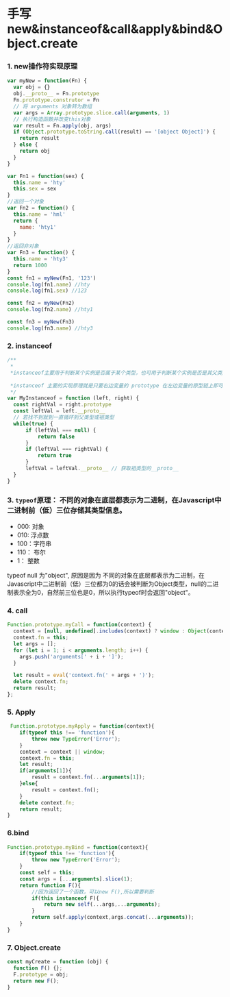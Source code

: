 # 手写new&instanceof&call&apply&bind&**Object.create**



###  1. new操作符实现原理

```javascript
var myNew = function(Fn) {
  var obj = {}
  obj.__proto__ = Fn.prototype
  Fn.prototype.construtor = Fn
  // 将 arguments 对象转为数组
  var args = Array.prototype.slice.call(arguments, 1)
  // 执行构造函数并改变this对象
  var result = Fn.apply(obj, args)
  if (Object.prototype.toString.call(result) == '[object Object]') {
    return result
  } else {
    return obj
  }
}

var Fn1 = function(sex) {
  this.name = 'hty'
  this.sex = sex
}
//返回一个对象
var Fn2 = function() {
  this.name = 'hml'
  return {
    name: 'hty1'
  }
}
//返回非对象
var Fn3 = function() {
  this.name = 'hty3'
  return 1000
}
const fn1 = myNew(Fn1, '123')
console.log(fn1.name) //hty
console.log(fn1.sex) //123

const fn2 = myNew(Fn2)
console.log(fn2.name) //hty1

const fn3 = myNew(Fn3)
console.log(fn3.name) //hty3
```



### 2. instanceof

```javascript
/**
 * 
 *instanceof主要用于判断某个实例是否属于某个类型，也可用于判断某个实例是否是其父类型或者祖先类型的实例。
 
 *instanceof 主要的实现原理就是只要右边变量的 prototype 在左边变量的原型链上即可。因此，instanceof 在查找的过程中会遍历左边变量的原型链，直到找到右边变量的 prototype，如果查找失败，则会返回 false。
 */
var MyInstanceof = function (left, right) {
  const rightVal = right.prototype
  const leftVal = left.__proto__
  // 若找不到就到一直循环到父类型或祖类型
  while(true) {
      if (leftVal === null) {
          return false
      }
      if (leftVal === rightVal) {
          return true
      }
      leftVal = leftVal.__proto__ // 获取祖类型的__proto__
  }
}
```



### 3. `typeof`原理： **不同的对象在底层都表示为二进制，在Javascript中二进制前（低）三位存储其类型信息**。

- 000: 对象
- 010: 浮点数
- 100：字符串
- 110： 布尔
- 1： 整数

typeof null 为"object", 原因是因为 不同的对象在底层都表示为二进制，在Javascript中二进制前（低）三位都为0的话会被判断为Object类型，null的二进制表示全为0，自然前三位也是0，所以执行typeof时会返回"object"。



### 4. call

```javascript
Function.prototype.myCall = function(context) {
  context = [null, undefined].includes(context) ? window : Object(context);
  context.fn = this;
  let args = [];
  for (let i = 1; i < arguments.length; i++) {
    args.push('arguments[' + i + ']');
  }

  let result = eval('context.fn(' + args + ')');
  delete context.fn;
  return result;
};
```



### 5. Apply

```javascript
 Function.prototype.myApply = function(context){
    if(typeof this !== 'function'){
        throw new TypeError('Error');
    }
    context = context || window;
    context.fn = this;
    let result;
    if(arguments[1]){
        result = context.fn(...arguments[1]);
    }else{
        result = context.fn();
    }
    delete context.fn;
    return result;
}
```



### 6.bind

```javascript
Function.prototype.myBind = function(context){
    if(typeof this !== 'function'){
        throw new TypeError('Error');
    }
    const self = this;
    const args = [...arguments].slice(1);
    return function F(){
        //因为返回了一个函数，可以new F(),所以需要判断
        if(this instanceof F){
            return new self(...args,...arguments);
        }
        return self.apply(context,args.concat(...arguments));
    }
}
```



### 7. Object.create

```javascript
const myCreate = function (obj) {
  function F() {};
  F.prototype = obj;
  return new F();
}
```



